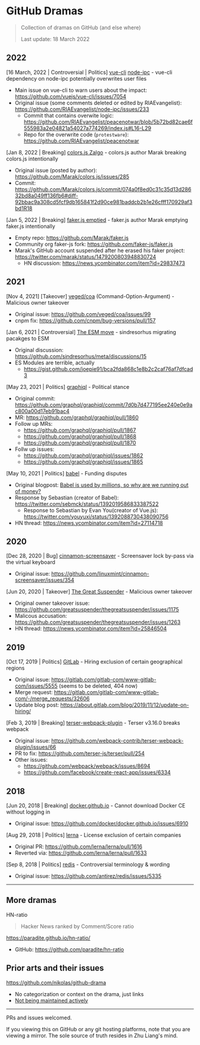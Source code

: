 # GitHub Dramas

> Collection of dramas on GitHub (and else where)
> 
> Last update: 18 March 2022

## 2022

[16 March, 2022 | Controversial | Politics] [vue-cli](https://github.com/vuejs/vue-cli) [node-ipc](https://github.com/RIAEvangelist/node-ipc) - vue-cli dependency on node-ipc potentially overwrites user files
* Main issue on vue-cli to warn users about the impact: https://github.com/vuejs/vue-cli/issues/7054
* Original issue (some comments deleted or edited by RIAEvangelist): https://github.com/RIAEvangelist/node-ipc/issues/233
  * Commit that contains overwite logic: https://github.com/RIAEvangelist/peacenotwar/blob/5b72bd82cae6f555983a2e04821a54027a774269/index.js#L16-L29
  * Repo for the overwrite code (`protestware`): https://github.com/RIAEvangelist/peacenotwar

[Jan 8, 2022 | Breaking] [colors.js Zalgo](https://github.com/Marak/colors.js) - colors.js author Marak breaking colors.js intentionally 
* Original issue (posted by author): https://github.com/Marak/colors.js/issues/285
* Commit: https://github.com/Marak/colors.js/commit/074a0f8ed0c31c35d13d28632bd8a049ff136fb6#diff-92bbac9a308cd5fcf9db165841f2d90ce981baddcb2b1e26cfff170929af3bd1R18

[Jan 5, 2022 | Breaking] [faker.js emptied](https://github.com/Marak/faker.js) - faker.js author Marak emptying faker.js intentionally 
* Empty repo: https://github.com/Marak/faker.js
* Community org faker-js fork: https://github.com/faker-js/faker.js
* Marak's GitHub account suspended after he erased his faker project: https://twitter.com/marak/status/1479200803948830724
  * HN discussion: https://news.ycombinator.com/item?id=29837473

## 2021

[Nov 4, 2021] [Takeover] [veged/coa](https://github.com/veged/coa) (Command-Option-Argument) - Malicious owner takeover
* Original issue: https://github.com/veged/coa/issues/99
* cnpm fix: https://github.com/cnpm/bug-versions/pull/157

[Jan 6, 2021 | Controversial] [The ESM move](https://github.com/sindresorhus/meta/discussions/15) - sindresorhus migrating pacakges to ESM 
* Original discussion: https://github.com/sindresorhus/meta/discussions/15
* ES Modules are terrible, actually
  * https://gist.github.com/joepie91/bca2fda868c1e8b2c2caf76af7dfcad3

[May 23, 2021 | Politics] [graphiql](https://github.com/graphql/graphiql) - Political stance
* Original commit: https://github.com/graphql/graphiql/commit/7d0b7d477195ee240e0e9ac800a00d17eb91bac4
 * MR: https://github.com/graphql/graphiql/pull/1860
 * Follow up MRs:
   * https://github.com/graphql/graphiql/pull/1867
   * https://github.com/graphql/graphiql/pull/1868
   * https://github.com/graphql/graphiql/pull/1870
 * Follw up issues:
   * https://github.com/graphql/graphiql/issues/1862
   * https://github.com/graphql/graphiql/issues/1865

[May 10, 2021 | Politics] [babel](https://github.com/babel/babel) - Funding disputes
* Original blogpost: [Babel is used by millions, so why are we running out of money?](https://babeljs.io/blog/2021/05/10/funding-update.html)
* Response by Sebastian (creator of Babel): https://twitter.com/sebmck/status/1392019586833387522
  * Response to Sebastian by Evan You(creator of Vue.js): https://twitter.com/youyuxi/status/1392088730438090756
* HN thread: https://news.ycombinator.com/item?id=27114718

## 2020

[Dec 28, 2020 | Bug] [cinnamon-screensaver](https://github.com/linuxmint/cinnamon-screensaver) - Screensaver lock by-pass via the virtual keyboard 
* Original issue: https://github.com/linuxmint/cinnamon-screensaver/issues/354

[Jun 20, 2020 | Takeover] [The Great Suspender](https://github.com/greatsuspender/thegreatsuspender) - Malicious owner takeover
* Original owner takeover issue: https://github.com/greatsuspender/thegreatsuspender/issues/1175
* Malicous accusation: https://github.com/greatsuspender/thegreatsuspender/issues/1263
* HN thread: https://news.ycombinator.com/item?id=25846504

## 2019

[Oct 17, 2019 | Politics] [GitLab](https://gitlab.com/gitlab-com/www-gitlab-com) - Hiring exclusion of certain geographical regions
* Original issue: https://gitlab.com/gitlab-com/www-gitlab-com/issues/5555 (seems to be deleted, 404 now)
* Merge request: https://gitlab.com/gitlab-com/www-gitlab-com/-/merge_requests/32606
* Update blog post: https://about.gitlab.com/blog/2019/11/12/update-on-hiring/

[Feb 3, 2019 | Breaking] [terser-webpack-plugin](https://github.com/webpack-contrib/terser-webpack-plugin) - Terser v3.16.0 breaks webpack 
* Original issue: https://github.com/webpack-contrib/terser-webpack-plugin/issues/66
* PR to fix: https://github.com/terser-js/terser/pull/254
* Other issues:
  * https://github.com/webpack/webpack/issues/8694
  * https://github.com/facebook/create-react-app/issues/6334

## 2018

[Jun 20, 2018 | Breaking] [docker.github.io](https://github.com/docker/docker.github.io) - Cannot download Docker CE without logging in 
* Original issue: https://github.com/docker/docker.github.io/issues/6910

[Aug 29, 2018 | Politics] [lerna](https://github.com/lerna/lerna) - License exclusion of certain companies
* Original PR: https://github.com/lerna/lerna/pull/1616
* Reverted via: https://github.com/lerna/lerna/pull/1633

[Sep 8, 2018 | Politics] [redis](https://github.com/antirez/redis) - Controversial terminology & wording
* Original issue: https://github.com/antirez/redis/issues/5335

---

## More dramas

HN-ratio
> Hacker News ranked by Comment/Score ratio

https://paradite.github.io/hn-ratio/
* GitHub: https://github.com/paradite/hn-ratio

## Prior arts and their issues

https://github.com/nikolas/github-drama
* No categorization or context on the drama, just links
* [Not being maintained actively](https://github.com/nikolas/github-drama/pulls)

---

PRs and issues welcomed.

If you viewing this on GitHub or any git hosting platforms, note that you are viewing a mirror. The sole source of truth resides in Zhu Liang's mind.
